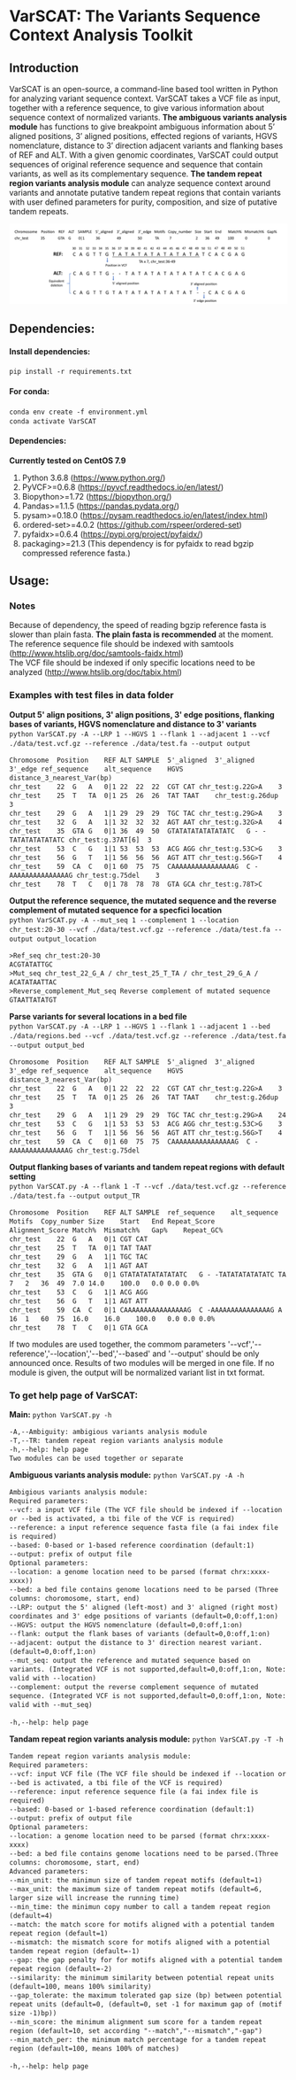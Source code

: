 # VarSCAT: The Variants Sequence Context Analysis Toolkit
## Introduction
VarSCAT is an open-source, a command-line based tool written in Python for analyzing variant sequence context. VarSCAT takes a VCF file as input, together with a reference sequence, to give various information about sequence context of normalized variants. **The ambiguous variants analysis module** has functions to give breakpoint ambiguous information about 5’ aligned positions, 3’ aligned positions, effected regions of variants, HGVS nomenclature, distance to 3’ direction adjacent variants and flanking bases of REF and ALT. With a given genomic coordinates, VarSCAT could output sequences of original reference sequence and sequence that contain variants, as well as its complementary sequence. **The tandem repeat region variants analysis module** can analyze sequence context around variants and annotate putative tandem repeat regions that contain variants with user defined parameters for purity, composition, and size of putative tandem repeats.<br />
<p align="center">
<img src="image.png"/>
</p>

## Dependencies:
#### Install dependencies: 
`pip install -r requirements.txt`<br />
#### For conda:
`conda env create -f environment.yml`<br />
`conda activate VarSCAT`<br />
#### Dependencies:
**Currently tested on CentOS 7.9**<br />
1. Python 3.6.8 (https://www.python.org/)
2. PyVCF>=0.6.8 (https://pyvcf.readthedocs.io/en/latest/) 
3. Biopython>=1.72 (https://biopython.org/)
4. Pandas>=1.1.5 (https://pandas.pydata.org/)
5. pysam>=0.18.0 (https://pysam.readthedocs.io/en/latest/index.html)
6. ordered-set>=4.0.2 (https://github.com/rspeer/ordered-set)
7. pyfaidx>=0.6.4 (https://pypi.org/project/pyfaidx/)
8. packaging>=21.3 (This dependency is for pyfaidx to read bgzip compressed reference fasta.)

## Usage:
### Notes
Because of dependency, the speed of reading bgzip reference fasta is slower than plain fasta. **The plain fasta is recommended** at the moment.<br />
The reference sequence file should be indexed with samtools (http://www.htslib.org/doc/samtools-faidx.html)<br />
The VCF file should be indexed if only specific locations need to be analyzed (http://www.htslib.org/doc/tabix.html)<br />
### Examples with test files in data folder
**Output 5' align positions, 3' align positions, 3' edge positions, flanking bases of variants, HGVS nomenclature and distance to 3' variants**<br />
`python VarSCAT.py -A --LRP 1 --HGVS 1 --flank 1 --adjacent 1 --vcf ./data/test.vcf.gz --reference ./data/test.fa --output output`<br />
```
Chromosome	Position	REF	ALT	SAMPLE	5'_aligned	3'_aligned	3'_edge	ref_sequence	alt_sequence	HGVS	distance_3_nearest_Var(bp)
chr_test	22	G	A	0|1	22	22	22	CGT	CAT	chr_test:g.22G>A	3
chr_test	25	T	TA	0|1	25	26	26	TAT	TAAT	chr_test:g.26dup	3
chr_test	29	G	A	1|1	29	29	29	TGC	TAC	chr_test:g.29G>A	3
chr_test	32	G	A	1|1	32	32	32	AGT	AAT	chr_test:g.32G>A	4
chr_test	35	GTA	G	0|1	36	49	50	GTATATATATATATATC	G - -TATATATATATATC	chr_test:g.37AT[6]	3
chr_test	53	C	G	1|1	53	53	53	ACG	AGG	chr_test:g.53C>G	3
chr_test	56	G	T	1|1	56	56	56	AGT	ATT	chr_test:g.56G>T	4
chr_test	59	CA	C	0|1	60	75	75	CAAAAAAAAAAAAAAAAG	C -AAAAAAAAAAAAAAAG	chr_test:g.75del	3
chr_test	78	T	C	0|1	78	78	78	GTA	GCA	chr_test:g.78T>C	
```
**Output the reference sequence, the mutated sequence and the reverse complement of mutated sequence for a specfici location**<br />
`python VarSCAT.py -A --mut_seq 1 --complement 1 --location chr_test:20-30 --vcf ./data/test.vcf.gz --reference ./data/test.fa --output output_location`<br />
```
>Ref_seq chr_test:20-30
ACGTATATTGC
>Mut_seq chr_test_22_G_A / chr_test_25_T_TA / chr_test_29_G_A / 
ACATATAATTAC
>Reverse_complement_Mut_seq Reverse complement of mutated sequence
GTAATTATATGT
```
**Parse variants for several locations in a bed file**<br />
`python VarSCAT.py -A --LRP 1 --HGVS 1 --flank 1 --adjacent 1 --bed ./data/regions.bed --vcf ./data/test.vcf.gz --reference ./data/test.fa --output output_bed`<br />
```
Chromosome	Position	REF	ALT	SAMPLE	5'_aligned	3'_aligned	3'_edge	ref_sequence	alt_sequence	HGVS	distance_3_nearest_Var(bp)
chr_test	22	G	A	0|1	22	22	22	CGT	CAT	chr_test:g.22G>A	3
chr_test	25	T	TA	0|1	25	26	26	TAT	TAAT	chr_test:g.26dup	3
chr_test	29	G	A	1|1	29	29	29	TGC	TAC	chr_test:g.29G>A	24
chr_test	53	C	G	1|1	53	53	53	ACG	AGG	chr_test:g.53C>G	3
chr_test	56	G	T	1|1	56	56	56	AGT	ATT	chr_test:g.56G>T	4
chr_test	59	CA	C	0|1	60	75	75	CAAAAAAAAAAAAAAAAG	C -AAAAAAAAAAAAAAAG	chr_test:g.75del	
```
**Output flanking bases of variants and tandem repeat regions with default setting** <br />
`python VarSCAT.py -A --flank 1 -T --vcf ./data/test.vcf.gz --reference ./data/test.fa --output output_TR`<br />
```
Chromosome	Position	REF	ALT	SAMPLE	ref_sequence	alt_sequence	Motifs	Copy_number	Size	Start	End	Repeat_Score	Alignment_Score	Match%	Mismatch%	Gap%	Repeat_GC%
chr_test	22	G	A	0|1	CGT	CAT											
chr_test	25	T	TA	0|1	TAT	TAAT											
chr_test	29	G	A	1|1	TGC	TAC											
chr_test	32	G	A	1|1	AGT	AAT											
chr_test	35	GTA	G	0|1	GTATATATATATATATC	G - -TATATATATATATC	TA	7	2	36	49	7.0	14.0	100.0	0.0	0.0	0.0%
chr_test	53	C	G	1|1	ACG	AGG											
chr_test	56	G	T	1|1	AGT	ATT											
chr_test	59	CA	C	0|1	CAAAAAAAAAAAAAAAAG	C -AAAAAAAAAAAAAAAG	A	16	1	60	75	16.0	16.0	100.0	0.0	0.0	0.0%
chr_test	78	T	C	0|1	GTA	GCA											
```
If two modules are used together, the commom parameters '--vcf','--reference','--location','--bed','--based' and '--output' should be only announced once. Results of two modules will be merged in one file. If no module is given, the output will be normalized variant list in txt format.<br />

### To get help page of VarSCAT: 
**Main:** `python VarSCAT.py -h`<br />
```
-A,--Ambiguity: ambigious variants analysis module
-T,--TR: tandem repeat region variants analysis module
-h,--help: help page
Two modules can be used together or separate
```
**Ambiguous variants analysis module:** `python VarSCAT.py -A -h`<br />
```
Ambigious variants analysis module:
Required parameters:
--vcf: a input VCF file (The VCF file should be indexed if --location or --bed is activated, a tbi file of the VCF is required)
--reference: a input reference sequence fasta file (a fai index file is required)
--based: 0-based or 1-based reference coordination (default:1)
--output: prefix of output file
Optional parameters:
--location: a genome location need to be parsed (format chrx:xxxx-xxxx))
--bed: a bed file contains genome locations need to be parsed (Three columns: choromosome, start, end)
--LRP: output the 5' aligned (left-most) and 3' aligned (right most) coordinates and 3' edge positions of variants (default=0,0:off,1:on)
--HGVS: output the HGVS nomenclature (default=0,0:off,1:on)
--flank: output the flank bases of variants (default=0,0:off,1:on)
--adjacent: output the distance to 3' direction nearest variant. (default=0,0:off,1:on)
--mut_seq: output the reference and mutated sequence based on variants. (Integrated VCF is not supported,default=0,0:off,1:on, Note: valid with --location)
--complement: output the reverse complement sequence of mutated sequence. (Integrated VCF is not supported,default=0,0:off,1:on, Note: valid with --mut_seq)

-h,--help: help page
```
**Tandam repeat region variants analysis module:** `python VarSCAT.py -T -h`<br />
```
Tandem repeat region variants analysis module:
Required parameters:
--vcf: input VCF file (The VCF file should be indexed if --location or --bed is activated, a tbi file of the VCF is required)
--reference: input reference sequence file (a fai index file is required)
--based: 0-based or 1-based reference coordination (default:1)
--output: prefix of output file
Optional parameters:
--location: a genome location need to be parsed (format chrx:xxxx-xxxx)
--bed: a bed file contains genome locations need to be parsed.(Three columns: choromosome, start, end)
Advanced parameters:
--min_unit: the minimun size of tandem repeat motifs (default=1)
--max_unit: the maximum size of tandem repeat motifs (default=6, larger size will increase the running time)
--min_time: the minimun copy number to call a tandem repeat region (default=4) 
--match: the match score for motifs aligned with a potential tandem repeat region (default=1)
--mismatch: the mismatch score for motifs aligned with a potential tandem repeat region (default=-1)
--gap: the gap penalty for for motifs aligned with a potential tandem repeat region (default=-2)
--similarity: the minimum similarity between potential repeat units (default=100, means 100% similarity)
--gap_tolerate: the maximum tolerated gap size (bp) between potential repeat units (default=0, (default=0, set -1 for maximum gap of (motif size -1)bp))
--min_score: the minimum alignment sum score for a tandem repeat region (default=10, set according "--match","--mismatch","-gap")
--min_match_per: the minimum match percentage for a tandem repeat region (default=100, means 100% of matches)

-h,--help: help page
```
